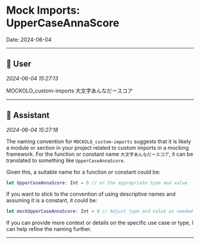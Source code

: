 # Mock Imports: UpperCaseAnnaScore

Date: 2024-06-04

---

## 👤 User
*2024-06-04 15:27:13*

MOCKOLO_custom-imports 大文字あんなだースコア

---

## 🤖 Assistant
*2024-06-04 15:27:18*

The naming convention for `MOCKOLO_custom-imports` suggests that it is likely a module or section in your project related to custom imports in a mocking framework. For the function or constant name `大文字あんなだースコア`, it can be translated to something like `UpperCaseAnnaScore`.

Given this, a suitable name for a function or constant could be:

```swift
let UpperCaseAnnaScore: Int = 0 // or the appropriate type and value
```

If you want to stick to the convention of using descriptive names and assuming it is a constant, it could be:

```swift
let mockUpperCaseAnnaScore: Int = 0 // Adjust type and value as needed
```

If you can provide more context or details on the specific use case or type, I can help refine the naming further.

---
